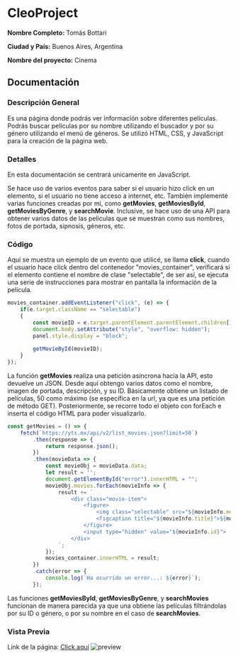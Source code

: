 # CleoProject
**Nombre Completo:** Tomás Bottari

**Ciudad y País:** Buenos Aires, Argentina

**Nombre del proyecto:** Cinema

## Documentación
### Descripción General
Es una página donde podrás ver información sobre diferentes películas. Podrás buscar películas por su nombre utilizando el buscador
y por su género utilizando el menú de géneros.
Se utilizó HTML, CSS, y JavaScript para la creación de la página web. 

### Detalles
En esta documentación se centrará unicamente en JavaScript.

Se hace uso de varios eventos para saber si el usuario hizo click en un elemento, si el usuario no tiene acceso a internet, etc. También implementé varias funciones creadas por mi, como **getMovies**, **getMoviesById**, **getMoviesByGenre**, y **searchMovie**. Inclusive, se hace uso de una API para obtener varios datos de las películas que se muestran como sus nombres, fotos de portada, sipnosis, géneros, etc.
### Código
Aquí se muestra un ejemplo de un evento que utilicé, se llama **click**, cuando el usuario hace click dentro del contenedor "movies_container", verificará si el elemento contiene el nombre de clase "selectable", de ser así, se ejecuta una serie de instrucciones para mostrar en pantalla la información de la película.
````javascript
movies_container.addEventListener("click", (e) => {
	if(e.target.className == "selectable")
	{
		const movieID = e.target.parentElement.parentElement.children[1].value;
		document.body.setAttribute("style", "overflow: hidden");
		panel.style.display = "block";
		
		getMovieById(movieID);
	}
});
````

La función **getMovies**  realiza una petición asíncrona hacía la API, esto devuelve un JSON. Desde aquí obtengo varios datos como el nombre, imagen de portada, descripción, y su ID. Básicamente obtiene un listado de películas, 50 como máximo (se específica en la url, ya que es una petición de método GET). Posteriormente, se recorre todo el objeto con forEach e inserta el código HTML para poder visualizarlo.
````javascript
const getMovies = () => {
	fetch(`https://yts.mx/api/v2/list_movies.json?limit=50`)
		.then(response => {
			return response.json();
		})
		.then(movieData => {
			const movieObj = movieData.data;
			let result = '';
			document.getElementById("error").innerHTML = "";
			movieObj.movies.forEach(movieInfo => {
				result += `
					<div class="movie-item">
						<figure>
							<img class="selectable" src="${movieInfo.medium_cover_image}" alt="Portada de la película ${movieInfo.title}">
							<figcaption title="${movieInfo.title}">${movieInfo.title}</figcaption>
						</figure>
						<input type="hidden" value="${movieInfo.id}">
					</div>
				`;
			});
			movies_container.innerHTML = result;
		})
		.catch(error => {
			console.log(`Ha ocurrido un error...: ${error}`);
		});
````
Las funciones **getMoviesById**, **getMoviesByGenre**, y **searchMovies** funcionan de manera parecida ya que una obtiene las películas filtrándolas por su ID o género, o por su nombre en el caso de **searchMovies**.


### Vista Previa
Link de la página: <a href="https://cleoproject.votati.repl.co/" target="_blank">Click aquí</a>
![preview](https://user-images.githubusercontent.com/51982229/177448618-da454019-47ce-43ea-8c26-c6d61c75825e.gif)

